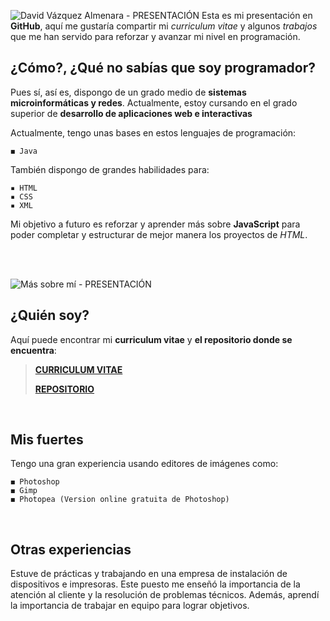 ![David Vázquez Almenara - PRESENTACIÓN](https://i.imgur.com/28nrnlH.png) 
Esta es mi presentación en **GitHub**, aquí me gustaría compartir mi *curriculum vitae* y algunos *trabajos* que me han servido para reforzar y avanzar mi nivel en programación.


## ¿Cómo?, ¿Qué no sabías que soy programador?

Pues sí, así es, dispongo de un grado medio de **sistemas microinformáticas y redes**. Actualmente, estoy cursando en el grado superior de **desarrollo de aplicaciones web e interactivas**

Actualmente, tengo unas bases en estos lenguajes de programación:
```
◼ Java
```

También dispongo de grandes habilidades para:
```
▪ HTML
▪ CSS
▪ XML
```

Mi objetivo a futuro es reforzar y aprender más sobre **JavaScript** para poder completar y estructurar de mejor manera los proyectos de *HTML*.

<BR>
  <BR>
  
![Más sobre mí - PRESENTACIÓN](https://i.imgur.com/vSHjDtb.png) 
## ¿Quién soy?

Aquí puede encontrar mi **curriculum vitae** y **el repositorio donde se encuentra**:

> [**CURRICULUM VITAE**](https://htmlpreview.github.io/?https://github.com/David-Vazquez-Almenara/Curriculum-Vitae/blob/main/archivos/index.html#inicio)
> 
> [**REPOSITORIO**](https://github.com/David-Vazquez-Almenara/Curriculum-Vitae)
  <BR>
    
## Mis fuertes
    
Tengo una gran experiencia usando editores de imágenes como:
```
◼ Photoshop
◼ Gimp
◼ Photopea (Version online gratuita de Photoshop)
```
 <BR>

   
   ## Otras experiencias
   
   Estuve de prácticas y trabajando en una empresa de instalación de dispositivos e impresoras. Este puesto me enseñó la importancia de la atención al cliente y la resolución de problemas técnicos. Además, aprendí la importancia de trabajar en equipo para lograr objetivos.
